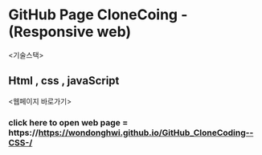 # GitHub Page CloneCoing - (Responsive web)



<기술스택>
## Html , css , javaScript



<웹페이지 바로가기>
### click here to open web page = https://https://wondonghwi.github.io/GitHub_CloneCoding--CSS-/
